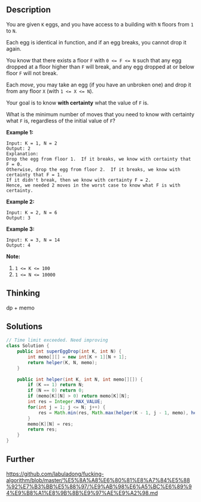 ## Description

You are given `K` eggs, and you have access to a building with `N` floors from `1` to `N`. 

Each egg is identical in function, and if an egg breaks, you cannot drop it again.

You know that there exists a floor `F` with `0 <= F <= N` such that any egg dropped at a floor higher than `F` will break, and any egg dropped at or below floor `F` will not break.

Each *move*, you may take an egg (if you have an unbroken one) and drop it from any floor `X` (with `1 <= X <= N`). 

Your goal is to know **with certainty** what the value of `F` is.

What is the minimum number of moves that you need to know with certainty what `F` is, regardless of the initial value of `F`?

 



**Example 1:**

```
Input: K = 1, N = 2
Output: 2
Explanation: 
Drop the egg from floor 1.  If it breaks, we know with certainty that F = 0.
Otherwise, drop the egg from floor 2.  If it breaks, we know with certainty that F = 1.
If it didn't break, then we know with certainty F = 2.
Hence, we needed 2 moves in the worst case to know what F is with certainty.
```

**Example 2:**

```
Input: K = 2, N = 6
Output: 3
```

**Example 3:**

```
Input: K = 3, N = 14
Output: 4
```

 

**Note:**

1. `1 <= K <= 100`
2. `1 <= N <= 10000`

## Thinking

dp + memo

## Solutions

~~~java
// Time limit exceeded. Need improving
class Solution {
    public int superEggDrop(int K, int N) {
        int memo[][] = new int[K + 1][N + 1];
        return helper(K, N, memo);
    }
    
    public int helper(int K, int N, int memo[][]) {
        if (K == 1) return N;
        if (N == 0) return 0;
        if (memo[K][N] > 0) return memo[K][N];
        int res = Integer.MAX_VALUE;
        for(int j = 1; j <= N; j++) {
            res = Math.min(res, Math.max(helper(K - 1, j - 1, memo), helper(K, N - j, memo)) + 1);
        }
        memo[K][N] = res;
        return res;
    }
}
~~~



## Further

https://github.com/labuladong/fucking-algorithm/blob/master/%E5%8A%A8%E6%80%81%E8%A7%84%E5%88%92%E7%B3%BB%E5%88%97/%E9%AB%98%E6%A5%BC%E6%89%94%E9%B8%A1%E8%9B%8B%E9%97%AE%E9%A2%98.md